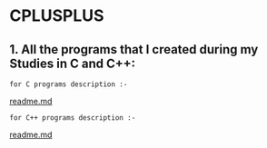 # CPLUSPLUS

## 1. All the programs that I created during my Studies in C and C++:
```
for C programs description :- 
```
[readme.md](C/readme.md)
```
for C++ programs description :-
```
[readme.md](CPP/readme.md)
